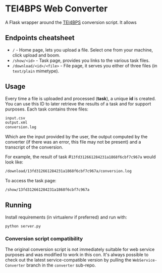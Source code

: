 # TEI4BPS Web Converter
A Flask wrapper around the [TEI4BPS](https://github.com/berkeleyprosopography/TEI4BPSConverter) conversion script. It allows 

## Endpoints cheatsheet
* `/` - Home page, lets you upload a file. Select one from your machine, click upload and boom.
* `/show/<id>` - Task page, provides you links to the various task files.
* `/download/<id>/<file>` - File page, it serves you either of three files (in `text/plain` mimetype).

## Usage
Every time a file is uploaded and processed (**task**), a unique  **id** is created. You can use this ID to later retrieve the results of a task and for support purposes. Each task contains three files:

```sh
input.csv 
output.xml 
conversion.log
```
Which are the input provided by the user, the output computed by the converter (if there was an error, this file may not be present) and a transcript of the conversion. 

For example, the result of task #`13fd312661284231a1868f6cbf7c967a` would look like:
```sh
/download/13fd312661284231a1868f6cbf7c967a/conversion.log
```
To access the task page:
```sh
/show/13fd312661284231a1868f6cbf7c967a
```

## Running
Install requirements (in virtualenv if preferred) and run with:

`python server.py`

### Conversion script compatibility
The original conversion script is not immediately suitable for web service purposes and was modified to work in this con. It's always possible to check out the latest service-compatible version by pulling the `WebService-Converter` branch in the `converter` sub-repo.
